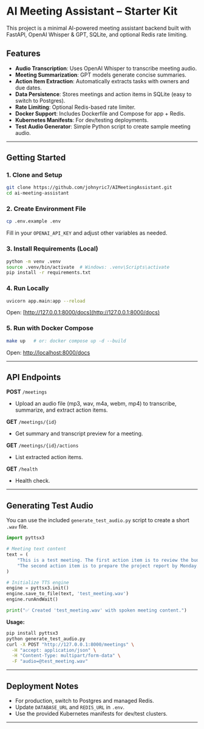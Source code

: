# AI Meeting Assistant – Starter Kit

This project is a minimal AI-powered meeting assistant backend built with FastAPI, OpenAI Whisper & GPT, SQLite, and optional Redis rate limiting.

## Features

- **Audio Transcription**: Uses OpenAI Whisper to transcribe meeting audio.
- **Meeting Summarization**: GPT models generate concise summaries.
- **Action Item Extraction**: Automatically extracts tasks with owners and due dates.
- **Data Persistence**: Stores meetings and action items in SQLite (easy to switch to Postgres).
- **Rate Limiting**: Optional Redis-based rate limiter.
- **Docker Support**: Includes Dockerfile and Compose for app + Redis.
- **Kubernetes Manifests**: For dev/testing deployments.
- **Test Audio Generator**: Simple Python script to create sample meeting audio.

---

## Getting Started

### 1. Clone and Setup

```bash
git clone https://github.com/johnyric7/AIMeetingAssistant.git
cd ai-meeting-assistant
```

### 2. Create Environment File

```bash
cp .env.example .env
```

Fill in your `OPENAI_API_KEY` and adjust other variables as needed.

### 3. Install Requirements (Local)

```bash
python -m venv .venv
source .venv/bin/activate  # Windows: .venv\Scripts\activate
pip install -r requirements.txt
```

### 4. Run Locally

```bash
uvicorn app.main:app --reload
```

Open: [http://127.0.0.1:8000/docs](http://127.0.0.1:8000/docs)

### 5. Run with Docker Compose

```bash
make up   # or: docker compose up -d --build
```

Open: [http://localhost:8000/docs](http://localhost:8000/docs)

---

## API Endpoints

**POST** `/meetings`

- Upload an audio file (mp3, wav, m4a, webm, mp4) to transcribe, summarize, and extract action items.

**GET** `/meetings/{id}`

- Get summary and transcript preview for a meeting.

**GET** `/meetings/{id}/actions`

- List extracted action items.

**GET** `/health`

- Health check.

---

## Generating Test Audio

You can use the included `generate_test_audio.py` script to create a short `.wav` file.

```python
import pyttsx3

# Meeting text content
text = (
    "This is a test meeting. The first action item is to review the budget by Friday. "
    "The second action item is to prepare the project report by Monday."
)

# Initialize TTS engine
engine = pyttsx3.init()
engine.save_to_file(text, 'test_meeting.wav')
engine.runAndWait()

print("✅ Created 'test_meeting.wav' with spoken meeting content.")
```

**Usage:**

```bash
pip install pyttsx3
python generate_test_audio.py
curl -X POST "http://127.0.0.1:8000/meetings" \
  -H "accept: application/json" \
  -H "Content-Type: multipart/form-data" \
  -F "audio=@test_meeting.wav"
```

---

## Deployment Notes

- For production, switch to Postgres and managed Redis.
- Update `DATABASE_URL` and `REDIS_URL` in `.env`.
- Use the provided Kubernetes manifests for dev/test clusters.

---
